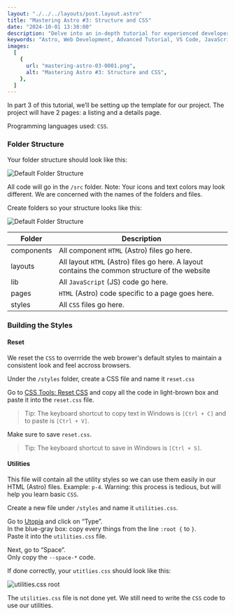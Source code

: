 ```yaml
---
layout: "./../../layouts/post.layout.astro"
title: "Mastering Astro #3: Structure and CSS"
date: "2024-10-01 13:30:00"
description: "Delve into an in-depth tutorial for experienced developers to navigate Astro, exploring optimal setups, command-line workflows, and project structuring. Elevate your web development skills with Astro's powerful capabilities."
keywords: "Astro, Web Development, Advanced Tutorial, VS Code, JavaScript, Buidling the Template, Command-line Workflow, NPM Dependencies, Git Repository, Markdown"
images:
  [
    {
      url: "mastering-astro-03-0001.png",
      alt: "Mastering Astro #3: Structure and CSS",
    },
  ]
---
```


In part 3 of this tutorial, we’ll be setting up the template for our project. The project will have 2 pages: a listing and a details page.

Programming languages used: `CSS`.

### Folder Structure

Your folder structure should look like this:

![Default Folder Structure](/screenshots/posts/mastering-astro-03-0002.png)

All code will go in the `/src` folder. Note: Your icons and text colors may look different. We are concerned with the names of the folders and files.

Create folders so your structure looks like this:

![Default Folder Structure](/screenshots/posts/mastering-astro-02-0003.png)

| Folder     | Description                                                                                    |
| ---------- | ---------------------------------------------------------------------------------------------- |
| components | All component `HTML` (Astro) files go here.                                                    |
| layouts    | All layout `HTML` (Astro) files go here. A layout contains the common structure of the website |
| lib        | All `JavaScript` (JS) code go here.                                                            |
| pages      | `HTML` (Astro) code specific to a page goes here.                                              |
| styles     | All `CSS` files go here.                                                                       |

### Building the Styles

#### Reset

We reset the `CSS` to overrride the web brower's default styles to maintain a consistent look and feel accross browsers.

Under the `/styles` folder, create a CSS file and name it `reset.css`

Go to [CSS Tools: Reset CSS](https://meyerweb.com/eric/tools/css/reset/) and copy all the code in light-brown box and paste it into the `reset.css` file.

> Tip: The keyboard shortcut to copy text in Windows is `[Ctrl + C]` and to paste is `[Ctrl + V]`.

Make sure to save `reset.css`.

> Tip: The keyboard shortcut to save in Windows is `[Ctrl + S]`.

#### Utilities

This file will contain all the utility styles so we can use them easily in our HTML (Astro) files. Example: `p-4`. Warning: this process is tedious, but will help you learn basic `CSS`.

Create a new file under `/styles` and name it `utilities.css`.

Go to [Utopia](https://utopia.fyi/) and click on “Type”.<br>
In the blue-gray box: copy every things from the line `:root {` to `}`.<br>
Paste it into the `utilities.css` file.

Next, go to “Space”.<br>
Only copy the `--space-*` code.

If done correctly, your `utitlies.css` should look like this:

![utilities.css root](/screenshots/posts/mastering-astro-02-0004.png)

The `utilities.css` file is not done yet. We still need to write the `CSS` code to use our utilities.

